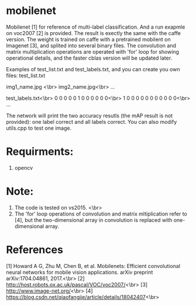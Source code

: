 # mobilenet
Mobilenet [1] for reference of multi-label classification. And a run exapmle on voc2007 [2] is provided. The result is exectly the same with the caffe version. The weight is trained on caffe with a pretrained mobilent on Imagenet [3], and splited into several binary files. The convolution and matrix multiplication operations are operated with 'for' loop for showing operational details, and the faster cblas version will be updated later.

Examples of test_list.txt and test_labels.txt, and you can create you own files:
test_list.txt  

img1_name.jpg <\br>
img2_name.jpg<\br>
...

test_labels.txt<\br>
0 0 0 0 0 1 0 0 0 0 0 0<\br>
1 0 0 0 0 0 0 0 0 0 0 0<\br>
...

The network will print the two accuracy resutls (the mAP result is not provided): one label correct and all labels correct. You can also modify utils.cpp to test one image.

# Requirments:
1. opencv

# Note:
1. The code is tested on vs2015. <\br>
2. The 'for' loop operations of convolution and matrix mltiplication refer to [4], but the two-dimensional array in convolution is replaced with one-dimensional array.

# References
[1] Howard A G, Zhu M, Chen B, et al. Mobilenets: Efficient convolutional neural networks for mobile vision applications. arXiv preprint arXiv:1704.04861, 2017.<\br>
[2] http://host.robots.ox.ac.uk/pascal/VOC/voc2007/<\br>
[3] http://www.image-net.org/<\br>
[4] https://blog.csdn.net/qiaofangjie/article/details/18042407<\br>